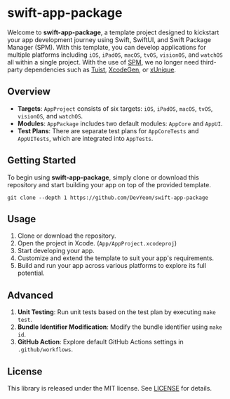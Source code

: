 # swift-app-package

Welcome to **swift-app-package**, a template project designed to kickstart your app development journey using Swift, SwiftUI, and Swift Package Manager (SPM). With this template, you can develop applications for multiple platforms including `iOS`, `iPadOS`, `macOS`, `tvOS`, `visionOS`, and `watchOS` all within a single project. With the use of [SPM](https://github.com/apple/swift-package-manager), we no longer need third-party dependencies such as [Tuist](https://github.com/tuist/tuist), [XcodeGen](https://github.com/yonaskolb/XcodeGen), or [xUnique](https://github.com/truebit/xUnique).

## Overview

- **Targets**: `AppProject` consists of six targets: `iOS`, `iPadOS`, `macOS`, `tvOS`, `visionOS`, and `watchOS`.
- **Modules**: `AppPackage` includes two default modules: `AppCore` and `AppUI`.
- **Test Plans**: There are separate test plans for `AppCoreTests` and `AppUITests`, which are integrated into `AppTests`.

## Getting Started

To begin using **swift-app-package**, simply clone or download this repository and start building your app on top of the provided template.

```
git clone --depth 1 https://github.com/DevYeom/swift-app-package
```

## Usage

1. Clone or download the repository.
2. Open the project in Xcode. (`App/AppProject.xcodeproj`)
3. Start developing your app.
4. Customize and extend the template to suit your app's requirements.
5. Build and run your app across various platforms to explore its full potential.

## Advanced

1. **Unit Testing**: Run unit tests based on the test plan by executing `make test`.
2. **Bundle Identifier Modification**: Modify the bundle identifier using `make id`.
3. **GitHub Action**: Explore default GitHub Actions settings in `.github/workflows`.

## License

This library is released under the MIT license. See [LICENSE](LICENSE) for details.
